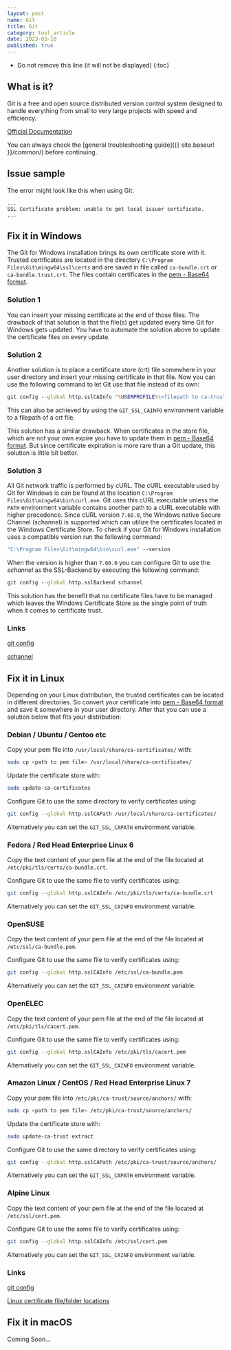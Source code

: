 ```yaml
---
layout: post
name: Git
title: Git
category: tool_article
date: 2023-03-10
published: true
---
```


- Do not remove this line (it will not be displayed)
{:toc}

## What is it?

Git is a free and open source distributed version control system designed to handle everything from small to very large projects with speed and efficiency.

[Official Documentation](https://git-scm.com/docs)

You can always check the [general troubleshooting guide]({{ site.baseurl }}/common/) before continuing.

## Issue sample

The error might look like this when using Git:

```text
...
SSL Certificate problem: unable to get local issuer certificate.
...
```

## Fix it in Windows

The Git for Windows installation brings its own certificate store with it. Trusted certificates are located in the directory `C:\Program Files\Git\mingw64\ssl\certs` and are saved in file called `ca-bundle.crt` or `ca-bundle.trust.crt`. The files contain certificates in the [pem - Base64 format](https://en.wikipedia.org/wiki/Privacy-Enhanced_Mail).

### Solution 1

You can insert your missing certificate at the end of those files.
The drawback of that solution is that the file(s) get updated every time Git for Windows gets updated. You have to automate the solution above to update the certificate files on every update.

### Solution 2

Another solution is to place a certificate store (crt) file somewhere in your user directory and insert your missing certificate in that file.
Now you can use the following command to let Git use that file instead of its own:

```cmd
git config --global http.sslCAInfo "%USERPROFILE%\<filepath to ca-trusted.crt>"
```

This can also be achieved by using the `GIT_SSL_CAINFO` environment variable to a filepath of a crt file.

This solution has a similar drawback. When certificates in the store  file, which are not your own expire you have to update them in [pem - Base64 format](https://en.wikipedia.org/wiki/Privacy-Enhanced_Mail). But since certificate expiration is more rare than a Git update, this solution is little bit better.

### Solution 3

All Git network traffic is performed by cURL. The cURL executable used by Git for Windows is can be found at the location `C:\Program Files\Git\mingw64\bin\curl.exe`. Git uses this cURL executable unless the `PATH` environment variable contains another path to a cURL executable with higher precedence. Since cURL version `7.60.0`, the Windows native Secure Channel (schannel) is supported which can utilize the certificates located in the Windows Certificate Store. To check if your Git for Windows installation uses a compatible version run the following command:

```cmd
"C:\Program Files\Git\mingw64\bin\curl.exe" --version
```

When the version is higher than `7.60.0` you can configure Git to use the *schannel* as the SSL-Backend by executing the following command:

```cmd
git config --global http.sslBackend schannel
```

This solution has the benefit that no certificate files have to be managed which leaves the Windows Certificate Store as the single point of truth when it comes to certificate trust.

<h3 id="windows-links">Links</h3>

[git config](https://www.git-scm.com/docs/git-config#Documentation/git-config.txt-httpsslCAInfo)

[schannel](https://learn.microsoft.com/en-us/windows/win32/secauthn/secure-channel)

<!-- TODO: Write article about that -->
<!-- [Convert Windows Certificate Store certificate into pem format](#)-->

## Fix it in Linux

Depending on your Linux distribution, the trusted certificates can be located in different directories. So convert your certificate into [pem - Base64 format](https://en.wikipedia.org/wiki/Privacy-Enhanced_Mail) and save it somewhere in your user directory. After that you can use a solution below that fits your distribution:

### Debian / Ubuntu / Gentoo etc

Copy your pem file into `/usr/local/share/ca-certificates/` with:

```bash
sudo cp <path to pem file> /usr/local/share/ca-certificates/
```

Update the certificate store with:

```bash
sudo update-ca-certificates
```

Configure Git to use the same directory to verify certificates using:

```bash
git config --global http.sslCAPath /usr/local/share/ca-certificates/
```

Alternatively you can set the `GIT_SSL_CAPATH` environment variable.

### Fedora / Red Head Enterprise Linux 6

Copy the text content of your pem file at the end of the file located at `/etc/pki/tls/certs/ca-bundle.crt`.

Configure Git to use the same file to verify certificates using:

```bash
git config --global http.sslCAInfo /etc/pki/tls/certs/ca-bundle.crt
```

Alternatively you can set the `GIT_SSL_CAINFO` environment variable.

### OpenSUSE

Copy the text content of your pem file at the end of the file located at `/etc/ssl/ca-bundle.pem`.

Configure Git to use the same file to verify certificates using:

```bash
git config --global http.sslCAInfo /etc/ssl/ca-bundle.pem
```

Alternatively you can set the `GIT_SSL_CAINFO` environment variable.

### OpenELEC

Copy the text content of your pem file at the end of the file located at `/etc/pki/tls/cacert.pem`.

Configure Git to use the same file to verify certificates using:

```bash
git config --global http.sslCAInfo /etc/pki/tls/cacert.pem
```

Alternatively you can set the `GIT_SSL_CAINFO` environment variable.

### Amazon Linux / CentOS / Red Head Enterprise Linux 7

Copy your pem file into `/etc/pki/ca-trust/source/anchors/` with:

```bash
sudo cp <path to pem file> /etc/pki/ca-trust/source/anchors/
```

Update the certificate store with:

```bash
sudo update-ca-trust extract
```

Configure Git to use the same directory to verify certificates using:

```bash
git config --global http.sslCAPath /etc/pki/ca-trust/source/anchors/
```

Alternatively you can set the `GIT_SSL_CAPATH` environment variable.

### Alpine Linux

Copy the text content of your pem file at the end of the file located at `/etc/ssl/cert.pem`.

Configure Git to use the same file to verify certificates using:

```bash
git config --global http.sslCAInfo /etc/ssl/cert.pem
```

Alternatively you can set the `GIT_SSL_CAINFO` environment variable.

<h3 id="linux-links">Links</h3>

[git config](https://www.git-scm.com/docs/git-config#Documentation/git-config.txt-httpsslCAInfo)

[Linux certificate file/folder locations](https://serverfault.com/questions/62496/ssl-certificate-location-on-unix-linux/722646)

## Fix it in macOS

Coming Soon...

<!--

Install Git with cURL using Homebrew with the following command:

```sh
brew install curl
brew install --with-curl git
```

If you have already installed Git without the cURL support use the following command to replace that installation:

```sh
brew reinstall --with-curl git
```

Now that you have the Homebrew version of cURL installed you 

-->
